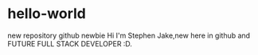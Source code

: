 # hello-world
new repository github newbie
Hi I'm Stephen Jake,new here in github and FUTURE FULL STACK DEVELOPER :D.
